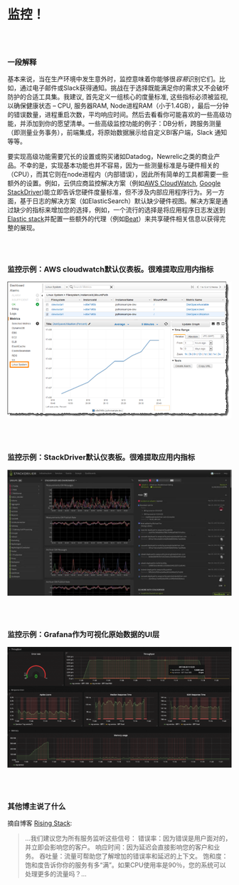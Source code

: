 
# 监控！

<br/><br/>

### 一段解释

基本来说，当在生产环境中发生意外时，监控意味着你能够很*容易*识别它们。比如，通过电子邮件或Slack获得通知。挑战在于选择既能满足你的需求又不会破坏防护的合适工具集。我建议, 首先定义一组核心的度量标准, 这些指标必须被监视, 以确保健康状态 – CPU, 服务器RAM, Node进程RAM（小于1.4GB），最后一分钟的错误数量，进程重启次数，平均响应时间。然后去看看你可能喜欢的一些高级功能，并添加到你的愿望清单。一些高级监控功能的例子：DB分析，跨服务测量（即测量业务事务），前端集成，将原始数据展示给自定义BI客户端，Slack 通知等等。

要实现高级功能需要冗长的设置或购买诸如Datadog，Newrelic之类的商业产品。不幸的是，实现基本功能也并不容易，因为一些测量标准是与硬件相关的（CPU），而其它则在node进程内（内部错误），因此所有简单的工具都需要一些额外的设置。例如，云供应商监控解决方案（例如[AWS CloudWatch](https://aws.amazon.com/cloudwatch/), [Google StackDriver](https://cloud.google.com/stackdriver/))能立即告诉您硬件度量标准，但不涉及内部应用程序行为。另一方面，基于日志的解决方案（如ElasticSearch）默认缺少硬件视图。解决方案是通过缺少的指标来增加您的选择，例如，一个流行的选择是将应用程序日志发送到[Elastic stack](https://www.elastic.co/products)并配置一些额外的代理（例如[Beat](https://www.elastic.co/products)）来共享硬件相关信息以获得完整的展现。

<br/><br/>

### 监控示例：AWS cloudwatch默认仪表板。很难提取应用内指标 

![AWS cloudwatch default dashboard. Hard to extract in-app metrics](/assets/images/monitoring1.png)

<br/><br/>

### 监控示例：StackDriver默认仪表板。很难提取应用内指标

![StackDriver default dashboard. Hard to extract in-app metrics](/assets/images/monitoring2.jpg)

<br/><br/>

### 监控示例：Grafana作为可视化原始数据的UI层


![Grafana as the UI layer that visualizes raw data](/assets/images/monitoring3.png)

<br/><br/>
### 其他博主说了什么
  摘自博客 [Rising Stack](https://blog.risingstack.com/node-js-performance-monitoring-with-prometheus/):

> ...我们建议您为所有服务监听这些信号：
> 错误率：因为错误是用户面对的，并立即会影响您的客户。
> 响应时间：因为延迟会直接影响您的客户和业务。
> 吞吐量：流量可帮助您了解增加的错误率和延迟的上下文。
> 饱和度：饱和度告诉你你的服务有多“满”。如果CPU使用率是90％，您的系统可以处理更多的流量吗？...
